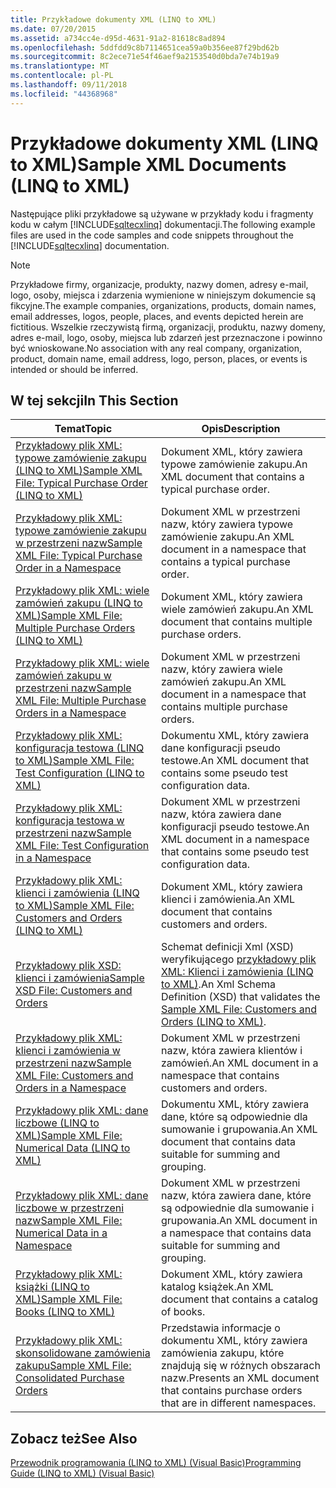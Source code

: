 ```yaml
---
title: Przykładowe dokumenty XML (LINQ to XML)
ms.date: 07/20/2015
ms.assetid: a734cc4e-d95d-4631-91a2-81618c8ad894
ms.openlocfilehash: 5ddfdd9c8b7114651cea59a0b356ee87f29bd62b
ms.sourcegitcommit: 8c2ece71e54f46aef9a2153540d0bda7e74b19a9
ms.translationtype: MT
ms.contentlocale: pl-PL
ms.lasthandoff: 09/11/2018
ms.locfileid: "44368968"
---
```

# <a name="sample-xml-documents-linq-to-xml"></a><span data-ttu-id="0228d-102">Przykładowe dokumenty XML (LINQ to XML)</span><span class="sxs-lookup"><span data-stu-id="0228d-102">Sample XML Documents (LINQ to XML)</span></span>
<span data-ttu-id="0228d-103">Następujące pliki przykładowe są używane w przykłady kodu i fragmenty kodu w całym [!INCLUDE[sqltecxlinq](~/includes/sqltecxlinq-md.md)] dokumentacji.</span><span class="sxs-lookup"><span data-stu-id="0228d-103">The following example files are used in the code samples and code snippets throughout the [!INCLUDE[sqltecxlinq](~/includes/sqltecxlinq-md.md)] documentation.</span></span>  
  
> [!NOTE]
>  <span data-ttu-id="0228d-104">Przykładowe firmy, organizacje, produkty, nazwy domen, adresy e-mail, logo, osoby, miejsca i zdarzenia wymienione w niniejszym dokumencie są fikcyjne.</span><span class="sxs-lookup"><span data-stu-id="0228d-104">The example companies, organizations, products, domain names, email addresses, logos, people, places, and events depicted herein are fictitious.</span></span> <span data-ttu-id="0228d-105">Wszelkie rzeczywistą firmą, organizacji, produktu, nazwy domeny, adres e-mail, logo, osoby, miejsca lub zdarzeń jest przeznaczone i powinno być wnioskowane.</span><span class="sxs-lookup"><span data-stu-id="0228d-105">No association with any real company, organization, product, domain name, email address, logo, person, places, or events is intended or should be inferred.</span></span>  
  
## <a name="in-this-section"></a><span data-ttu-id="0228d-106">W tej sekcji</span><span class="sxs-lookup"><span data-stu-id="0228d-106">In This Section</span></span>  
  
|<span data-ttu-id="0228d-107">Temat</span><span class="sxs-lookup"><span data-stu-id="0228d-107">Topic</span></span>|<span data-ttu-id="0228d-108">Opis</span><span class="sxs-lookup"><span data-stu-id="0228d-108">Description</span></span>|  
|-----------|-----------------|  
|[<span data-ttu-id="0228d-109">Przykładowy plik XML: typowe zamówienie zakupu (LINQ to XML)</span><span class="sxs-lookup"><span data-stu-id="0228d-109">Sample XML File: Typical Purchase Order (LINQ to XML)</span></span>](../../../../visual-basic/programming-guide/concepts/linq/sample-xml-file-typical-purchase-order-linq-to-xml.md)|<span data-ttu-id="0228d-110">Dokument XML, który zawiera typowe zamówienie zakupu.</span><span class="sxs-lookup"><span data-stu-id="0228d-110">An XML document that contains a typical purchase order.</span></span>|  
|[<span data-ttu-id="0228d-111">Przykładowy plik XML: typowe zamówienie zakupu w przestrzeni nazw</span><span class="sxs-lookup"><span data-stu-id="0228d-111">Sample XML File: Typical Purchase Order in a Namespace</span></span>](../../../../visual-basic/programming-guide/concepts/linq/sample-xml-file-typical-purchase-order-in-a-namespace.md)|<span data-ttu-id="0228d-112">Dokument XML w przestrzeni nazw, który zawiera typowe zamówienie zakupu.</span><span class="sxs-lookup"><span data-stu-id="0228d-112">An XML document in a namespace that contains a typical purchase order.</span></span>|  
|[<span data-ttu-id="0228d-113">Przykładowy plik XML: wiele zamówień zakupu (LINQ to XML)</span><span class="sxs-lookup"><span data-stu-id="0228d-113">Sample XML File: Multiple Purchase Orders (LINQ to XML)</span></span>](../../../../visual-basic/programming-guide/concepts/linq/sample-xml-file-multiple-purchase-orders-linq-to-xml.md)|<span data-ttu-id="0228d-114">Dokument XML, który zawiera wiele zamówień zakupu.</span><span class="sxs-lookup"><span data-stu-id="0228d-114">An XML document that contains multiple purchase orders.</span></span>|  
|[<span data-ttu-id="0228d-115">Przykładowy plik XML: wiele zamówień zakupu w przestrzeni nazw</span><span class="sxs-lookup"><span data-stu-id="0228d-115">Sample XML File: Multiple Purchase Orders in a Namespace</span></span>](../../../../visual-basic/programming-guide/concepts/linq/sample-xml-file-multiple-purchase-orders-in-a-namespace.md)|<span data-ttu-id="0228d-116">Dokument XML w przestrzeni nazw, który zawiera wiele zamówień zakupu.</span><span class="sxs-lookup"><span data-stu-id="0228d-116">An XML document in a namespace that contains multiple purchase orders.</span></span>|  
|[<span data-ttu-id="0228d-117">Przykładowy plik XML: konfiguracja testowa (LINQ to XML)</span><span class="sxs-lookup"><span data-stu-id="0228d-117">Sample XML File: Test Configuration (LINQ to XML)</span></span>](../../../../visual-basic/programming-guide/concepts/linq/sample-xml-file-test-configuration-linq-to-xml.md)|<span data-ttu-id="0228d-118">Dokumentu XML, który zawiera dane konfiguracji pseudo testowe.</span><span class="sxs-lookup"><span data-stu-id="0228d-118">An XML document that contains some pseudo test configuration data.</span></span>|  
|[<span data-ttu-id="0228d-119">Przykładowy plik XML: konfiguracja testowa w przestrzeni nazw</span><span class="sxs-lookup"><span data-stu-id="0228d-119">Sample XML File: Test Configuration in a Namespace</span></span>](../../../../visual-basic/programming-guide/concepts/linq/sample-xml-file-test-configuration-in-a-namespace.md)|<span data-ttu-id="0228d-120">Dokument XML w przestrzeni nazw, która zawiera dane konfiguracji pseudo testowe.</span><span class="sxs-lookup"><span data-stu-id="0228d-120">An XML document in a namespace that contains some pseudo test configuration data.</span></span>|  
|[<span data-ttu-id="0228d-121">Przykładowy plik XML: klienci i zamówienia (LINQ to XML)</span><span class="sxs-lookup"><span data-stu-id="0228d-121">Sample XML File: Customers and Orders (LINQ to XML)</span></span>](../../../../visual-basic/programming-guide/concepts/linq/sample-xml-file-customers-and-orders-linq-to-xml.md)|<span data-ttu-id="0228d-122">Dokument XML, który zawiera klienci i zamówienia.</span><span class="sxs-lookup"><span data-stu-id="0228d-122">An XML document that contains customers and orders.</span></span>|  
|[<span data-ttu-id="0228d-123">Przykładowy plik XSD: klienci i zamówienia</span><span class="sxs-lookup"><span data-stu-id="0228d-123">Sample XSD File: Customers and Orders</span></span>](../../../../visual-basic/programming-guide/concepts/linq/sample-xsd-file-customers-and-orders.md)|<span data-ttu-id="0228d-124">Schemat definicji Xml (XSD) weryfikującego [przykładowy plik XML: Klienci i zamówienia (LINQ to XML)](../../../../visual-basic/programming-guide/concepts/linq/sample-xml-file-customers-and-orders-linq-to-xml.md).</span><span class="sxs-lookup"><span data-stu-id="0228d-124">An Xml Schema Definition (XSD) that validates the [Sample XML File: Customers and Orders (LINQ to XML)](../../../../visual-basic/programming-guide/concepts/linq/sample-xml-file-customers-and-orders-linq-to-xml.md).</span></span>|  
|[<span data-ttu-id="0228d-125">Przykładowy plik XML: klienci i zamówienia w przestrzeni nazw</span><span class="sxs-lookup"><span data-stu-id="0228d-125">Sample XML File: Customers and Orders in a Namespace</span></span>](../../../../visual-basic/programming-guide/concepts/linq/sample-xml-file-customers-and-orders-in-a-namespace.md)|<span data-ttu-id="0228d-126">Dokument XML w przestrzeni nazw, która zawiera klientów i zamówień.</span><span class="sxs-lookup"><span data-stu-id="0228d-126">An XML document in a namespace that contains customers and orders.</span></span>|  
|[<span data-ttu-id="0228d-127">Przykładowy plik XML: dane liczbowe (LINQ to XML)</span><span class="sxs-lookup"><span data-stu-id="0228d-127">Sample XML File: Numerical Data (LINQ to XML)</span></span>](../../../../visual-basic/programming-guide/concepts/linq/sample-xml-file-numerical-data-linq-to-xml.md)|<span data-ttu-id="0228d-128">Dokumentu XML, który zawiera dane, które są odpowiednie dla sumowanie i grupowania.</span><span class="sxs-lookup"><span data-stu-id="0228d-128">An XML document that contains data suitable for summing and grouping.</span></span>|  
|[<span data-ttu-id="0228d-129">Przykładowy plik XML: dane liczbowe w przestrzeni nazw</span><span class="sxs-lookup"><span data-stu-id="0228d-129">Sample XML File: Numerical Data in a Namespace</span></span>](../../../../visual-basic/programming-guide/concepts/linq/sample-xml-file-numerical-data-in-a-namespace.md)|<span data-ttu-id="0228d-130">Dokument XML w przestrzeni nazw, która zawiera dane, które są odpowiednie dla sumowanie i grupowania.</span><span class="sxs-lookup"><span data-stu-id="0228d-130">An XML document in a namespace that contains data suitable for summing and grouping.</span></span>|  
|[<span data-ttu-id="0228d-131">Przykładowy plik XML: książki (LINQ to XML)</span><span class="sxs-lookup"><span data-stu-id="0228d-131">Sample XML File: Books (LINQ to XML)</span></span>](../../../../visual-basic/programming-guide/concepts/linq/sample-xml-file-books-linq-to-xml.md)|<span data-ttu-id="0228d-132">Dokument XML, który zawiera katalog książek.</span><span class="sxs-lookup"><span data-stu-id="0228d-132">An XML document that contains a catalog of books.</span></span>|  
|[<span data-ttu-id="0228d-133">Przykładowy plik XML: skonsolidowane zamówienia zakupu</span><span class="sxs-lookup"><span data-stu-id="0228d-133">Sample XML File: Consolidated Purchase Orders</span></span>](../../../../visual-basic/programming-guide/concepts/linq/sample-xml-file-consolidated-purchase-orders.md)|<span data-ttu-id="0228d-134">Przedstawia informacje o dokumentu XML, który zawiera zamówienia zakupu, które znajdują się w różnych obszarach nazw.</span><span class="sxs-lookup"><span data-stu-id="0228d-134">Presents an XML document that contains purchase orders that are in different namespaces.</span></span>|  
  
## <a name="see-also"></a><span data-ttu-id="0228d-135">Zobacz też</span><span class="sxs-lookup"><span data-stu-id="0228d-135">See Also</span></span>  
 [<span data-ttu-id="0228d-136">Przewodnik programowania (LINQ to XML) (Visual Basic)</span><span class="sxs-lookup"><span data-stu-id="0228d-136">Programming Guide (LINQ to XML) (Visual Basic)</span></span>](../../../../visual-basic/programming-guide/concepts/linq/programming-guide-linq-to-xml.md)
